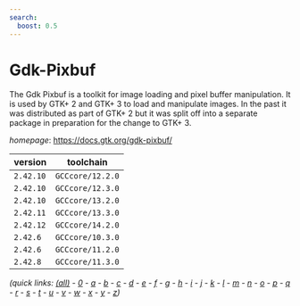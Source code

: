 ```yaml
---
search:
  boost: 0.5
---
```

# Gdk-Pixbuf

The Gdk Pixbuf is a toolkit for image loading and pixel buffer manipulation.  It is used by GTK+ 2 and GTK+ 3 to load and manipulate images. In the past it  was distributed as part of GTK+ 2 but it was split off into a separate package  in preparation for the change to GTK+ 3.

*homepage*: <https://docs.gtk.org/gdk-pixbuf/>

version | toolchain
--------|----------
``2.42.10`` | ``GCCcore/12.2.0``
``2.42.10`` | ``GCCcore/12.3.0``
``2.42.10`` | ``GCCcore/13.2.0``
``2.42.11`` | ``GCCcore/13.3.0``
``2.42.12`` | ``GCCcore/14.2.0``
``2.42.6`` | ``GCCcore/10.3.0``
``2.42.6`` | ``GCCcore/11.2.0``
``2.42.8`` | ``GCCcore/11.3.0``


*(quick links: [(all)](../index.md) - [0](../0/index.md) - [a](../a/index.md) - [b](../b/index.md) - [c](../c/index.md) - [d](../d/index.md) - [e](../e/index.md) - [f](../f/index.md) - [g](../g/index.md) - [h](../h/index.md) - [i](../i/index.md) - [j](../j/index.md) - [k](../k/index.md) - [l](../l/index.md) - [m](../m/index.md) - [n](../n/index.md) - [o](../o/index.md) - [p](../p/index.md) - [q](../q/index.md) - [r](../r/index.md) - [s](../s/index.md) - [t](../t/index.md) - [u](../u/index.md) - [v](../v/index.md) - [w](../w/index.md) - [x](../x/index.md) - [y](../y/index.md) - [z](../z/index.md))*

